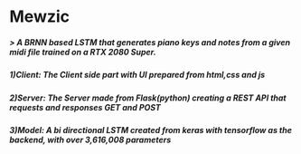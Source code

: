 # Mewzic

#####   > A BRNN based LSTM that generates piano keys and notes from a given midi file trained on a RTX 2080 Super.

#####   1)Client: The Client side part with UI prepared from html,css and js
#####   2)Server: The Server made from Flask(python) creating a REST API that requests and responses GET and POST
#####   3)Model: A bi directional LSTM created from keras with tensorflow as the backend, with over 3,616,008 parameters
